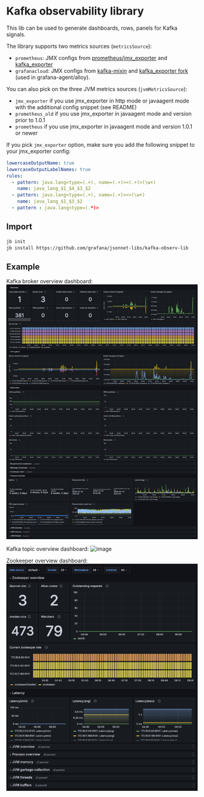 # Kafka observability library

This lib can be used to generate dashboards, rows, panels for Kafka signals.

The library supports two metrics sources (`metricsSource`):

- `prometheus`: JMX configs from [prometheus/jmx_exporter](https://github.com/prometheus/jmx_exporter/blob/main/example_configs/kafka-2_0_0.yml) and [kafka_exporter](https://github.com/danielqsj/kafka_exporter)
- `grafanacloud`: JMX configs from [kafka-mixin](../kafka-mixin/jmx) and [kafka_exporter fork](https://github.com/grafana/kafka_exporter) (used in grafana-agent/alloy).

You can also pick on the three JVM metrics sources (`jvmMetricsSource`):
  - `jmx_exporter` if you use jmx_exporter in http mode or javaagent mode with the additional config snippet (see README)
  - `prometheus_old` if you use jmx_exporter in javaagent mode and version prior to 1.0.1
  - `prometheus` if you use jmx_exporter in javaagent mode and version 1.0.1 or newer

If you pick `jmx_exporter` option, make sure you add the following snippet to your jmx_exporter config:

```yaml
lowercaseOutputName: true
lowercaseOutputLabelNames: true
rules:
  - pattern: java.lang<type=(.+), name=(.+)><(.+)>(\w+)
    name: java_lang_$1_$4_$3_$2
  - pattern: java.lang<type=(.+), name=(.+)><>(\w+)
    name: java_lang_$1_$3_$2
  - pattern : java.lang<type=(.*)>
```

## Import

```sh
jb init
jb install https://github.com/grafana/jsonnet-libs/kafka-observ-lib
```



## Example

Kafka broker overview dashboard:
![broker](image.png)

Kafka topic overview dashboard:
![image](https://github.com/user-attachments/assets/2396de66-f782-4efc-9edf-66af5d836f3e)

Zookeeper overview dashboard:
![zookeeper](image-zookeeper.png)
